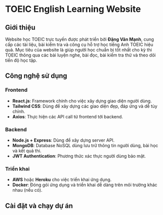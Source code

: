 # TOEIC English Learning Website

## Giới thiệu
Website học TOEIC trực tuyến được phát triển bởi **Đặng Văn Mạnh**, cung cấp các tài liệu, bài kiểm tra và công cụ hỗ trợ học tiếng Anh TOEIC hiệu quả. Mục tiêu của website là giúp người học chuẩn bị tốt nhất cho kỳ thi TOEIC thông qua các bài luyện nghe, bài đọc, bài kiểm tra thử và theo dõi tiến độ học tập.

## Công nghệ sử dụng

### Frontend
- **React.js**: Framework chính cho việc xây dựng giao diện người dùng.
- **Tailwind CSS**: Dùng để xây dựng các giao diện đẹp, đáp ứng và dễ tùy chỉnh.
- **Axios**: Thực hiện các API call từ frontend tới backend.

### Backend
- **Node.js + Express**: Dùng để xây dựng server API.
- **MongoDB**: Database NoSQL dùng lưu trữ thông tin người dùng, bài học và kết quả thi.
- **JWT Authentication**: Phương thức xác thực người dùng bảo mật.

### Triển khai
- **AWS** hoặc **Heroku** cho việc triển khai ứng dụng.
- **Docker**: Đóng gói ứng dụng và triển khai dễ dàng trên môi trường khác nhau (nếu có).

## Cài đặt và chạy dự án


